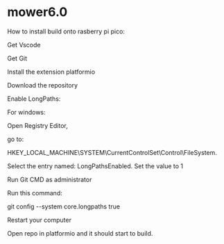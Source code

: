 # mower6.0
How to install build onto rasberry pi pico:

Get Vscode

Get Git

Install the extension platformio

Download the repository

Enable LongPaths:

For windows:

Open Registry Editor,

go to:

HKEY_LOCAL_MACHINE\SYSTEM\CurrentControlSet\Control\FileSystem.

Select the entry named: LongPathsEnabled. Set the value to 1

Run Git CMD as administrator

Run this command:

git config --system core.longpaths true

Restart your computer

Open repo in platformio and it should start to build.

